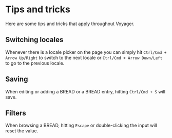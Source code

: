 # Tips and tricks

Here are some tips and tricks that apply throughout Voyager.

## Switching locales

Whenever there is a locale picker on the page you can simply hit `Ctrl/Cmd + Arrow Up/Right` to switch to the next locale or `Ctrl/Cmd + Arrow Down/Left` to go to the previous locale.

## Saving

When editing or adding a BREAD or a BREAD entry, hitting `Ctrl/Cmd + S` will save.

## Filters

When browsing a BREAD, hitting `Escape` or double-clicking the input will reset the value.